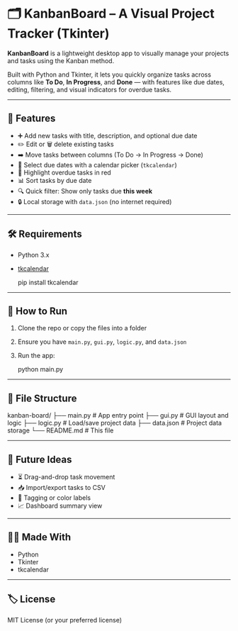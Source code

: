 🗂️ KanbanBoard – A Visual Project Tracker (Tkinter)
====================================================

**KanbanBoard** is a lightweight desktop app to visually manage your projects and tasks using the Kanban method.

Built with Python and Tkinter, it lets you quickly organize tasks across columns like **To Do**, **In Progress**, and **Done** — with features like due dates, editing, filtering, and visual indicators for overdue tasks.

* * *

🚀 Features
-----------

* ➕ Add new tasks with title, description, and optional due date
* ✏️ Edit or 🗑️ delete existing tasks
* ➡️ Move tasks between columns (To Do → In Progress → Done)
* 📅 Select due dates with a calendar picker (`tkcalendar`)
* 🔴 Highlight overdue tasks in red
* 📊 Sort tasks by due date
* 🔍 Quick filter: Show only tasks due **this week**
* 🔒 Local storage with `data.json` (no internet required)

* * *

🛠️ Requirements
----------------

* Python 3.x
* [tkcalendar](https://pypi.org/project/tkcalendar/)

    pip install tkcalendar

* * *

🧰 How to Run
-------------

1.  Clone the repo or copy the files into a folder
2.  Ensure you have `main.py`, `gui.py`, `logic.py`, and `data.json`
3.  Run the app:

    python main.py

* * *

📁 File Structure
-----------------

kanban-board/
├── main.py           # App entry point
├── gui.py            # GUI layout and logic
├── logic.py          # Load/save project data
├── data.json         # Project data storage
└── README.md         # This file
    

* * *

🧠 Future Ideas
--------------------------

* ⏳ Drag-and-drop task movement
* 📥 Import/export tasks to CSV
* 🎨 Tagging or color labels
* 📈 Dashboard summary view

* * *

👨‍💻 Made With
---------------

* Python
* Tkinter
* tkcalendar

* * *

🏷️ License
-----------

MIT License (or your preferred license)
